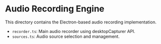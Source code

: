 # Audio Recording Engine

This directory contains the Electron-based audio recording implementation.

- `recorder.ts`: Main audio recorder using desktopCapturer API.
- `sources.ts`: Audio source selection and management.
